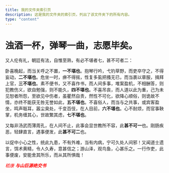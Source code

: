 ```yaml
---
title: 我的文件夹索引页
description: 这是我的文件夹的索引页，列出了该文件夹下的所有内容。
type: "content"
---
```


# 浊酒一杯，弹琴一曲，志愿毕矣。

又人伦有礼，朝廷有法，自惟至熟，有必不堪者七，甚不可者二：

卧喜晚起，而当关呼之不置，**一不堪也**。抱琴行吟，弋钓草野，而吏卒守之，不得妄动，**二不堪也**。危坐一时，痹不得摇，性复多虱把搔无已，而当裹以章服，揖拜上官，**三不堪也**。素不便书，又不喜作书，而人间多事，堆案盈机，不相酬答，则犯教伤义，欲自勉强，则不能久，**四不堪也**。不喜吊丧，而人道以此为重，己为未见恕者所怨，至欲见中伤者，虽瞿然自责，然性不可化，欲降心顺俗，则诡故不情，亦终不能获无咎无誉如此，**五不堪也**。不喜俗人，而当与之共事，或宾客盈坐，鸣声聒耳，嚣尘臭处，千变百伎，在人目前，**六不堪也**。心不耐烦，而官事鞅掌，机务缠其心，世故繁其虑，**七不堪也**。

又每非汤武而薄周孔，在人间不止，此事会显世教所不容，此**甚不可一**也。刚肠疾恶，轻肆直言，遇事便发，此**甚不可二**也。

以促中小心之性，统此九患，不有外难，当有内病，宁可久处人间邪！又闻道士遗言，饵术黄精，令人久寿，意甚信之；游山泽，观鸟鱼，心甚乐之。一行作吏，此事便废，安能舍其所乐，而从其所惧哉！

<span style="color: red;">

*嵇康 **与山巨源绝交书***

</span>